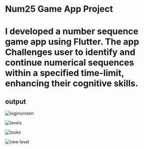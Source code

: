 # Num25 Game App Project
# I developed a number sequence game app using Flutter. The app Challenges user to identify and continue numerical sequences within a specified time-limit, enhancing their cognitive skills.

## output


![loginscreen](https://github.com/kshrivastav360/Num25-Game-App/assets/145746248/f0125cfd-de6f-4208-aa7e-763edb796a11)

![levels](https://github.com/kshrivastav360/Num25-Game-App/assets/145746248/afe6fe2c-eeac-4704-b190-abb829422dcc)

![looks](https://github.com/kshrivastav360/Num25-Game-App/assets/145746248/ad84b7c0-78eb-4191-942c-ae807ab110d1)

![new level](https://github.com/kshrivastav360/Num25-Game-App/assets/145746248/1223667b-354b-463a-bdea-15d115a6f3fc)
